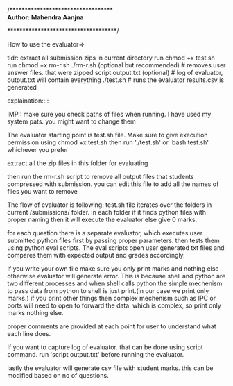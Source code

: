/********************************** </br>
   **Author: Mahendra Aanjna**
   
************************************/

How to use the evaluator=>

tldr:
extract all submission zips in current directory
run chmod +x test.sh
run chmod +x rm-r.sh
./rm-r.sh  (optional but recommended) # removes user answer files. that were zipped
script output.txt (optional) # log of evaluator, output.txt will contain everything
./test.sh # runs the evaluator results.csv is generated


explaination::::

IMP:: make sure you check paths of files when running. I have used my system pats. you might want to change them

The evaluator starting point is test.sh file. Make sure to give execution permission using chmod +x test.sh
then run './test.sh' or 'bash test.sh' whichever you prefer

extract all the zip files in this folder for evaluating

then run the rm-r.sh script to remove all output files that students compressed with submission. you can edit this file to add all the names of files you want to remove

The flow of evaluator is following:
test.sh file iterates over the folders in current /submissions/ folder.
in each folder if it finds python files with proper naming then it will execute the evaluator else give 0 marks.

for each question there is a separate evaluator, which executes user submitted python files first by passing proper parameters.
then tests them using python eval scripts. The eval scripts open user generated txt files and compares them with expected output and grades accordingly.

If you write your own file make sure you only print marks and nothing else otherwise evaluator will generate error. This is because shell and python are two different processes and when shell calls python the simple mechenism to pass data from python to shell is just print.(in our case we print only marks.) if you print other things then complex mechenism such as IPC or ports will need to open to forward the data. which is complex, so print only marks nothing else.

proper comments are provided at each point for user to understand what each line does. 

If you want to capture log of evaluator. that can be done using script command.
run 'script output.txt' before running the evaluator.

lastly the evaluator will generate csv file with student marks. this can be modified based on no of questions.


